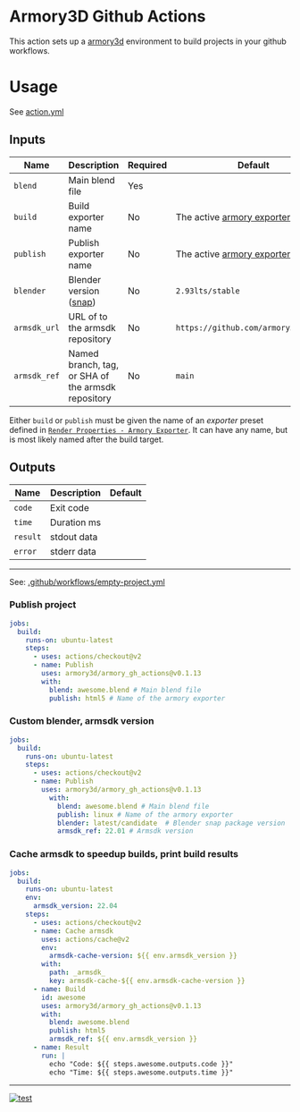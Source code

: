 Armory3D Github Actions
=======================
This action sets up a [armory3d](https://armory3d.org/) environment to build projects in your github workflows.

# Usage

See [action.yml](action.yml)

## Inputs

| Name | Description | Required | Default |
| - | - | - | - |
| `blend` | Main blend file | Yes | |
| `build` | Build exporter name | No | The active [armory exporter](.github/exporter-presets.png) |
| `publish` | Publish exporter name | No | The active [armory exporter](.github/exporter-presets.png) |
| `blender` | Blender version ([snap](https://snapcraft.io/blender)) | No | `2.93lts/stable` |
| `armsdk_url` | URL of to the armsdk repository | No | `https://github.com/armory3d/armsdk`
| `armsdk_ref` | Named branch, tag, or SHA of the armsdk repository | No | `main`

Either `build` or `publish` must be given the name of an *exporter* preset defined in [`Render Properties - Armory Exporter`](exporter-presets.png). It can have any name, but is most likely named after the build target.

## Outputs

| Name | Description | Default |
| - | - | - |
| `code` | Exit code | |
| `time` | Duration ms | |
| `result` | stdout data |  |
| `error` | stderr  data |  |

---

See: [.github/workflows/empty-project.yml](.github/workflows/empty-project.yml)

### Publish project
```yaml
jobs:
  build:
    runs-on: ubuntu-latest
    steps:
      - uses: actions/checkout@v2
      - name: Publish
        uses: armory3d/armory_gh_actions@v0.1.13
        with:
          blend: awesome.blend # Main blend file
          publish: html5 # Name of the armory exporter
```

### Custom blender, armsdk version
```yaml
jobs:
  build:
    runs-on: ubuntu-latest
    steps:
      - uses: actions/checkout@v2
      - name: Publish
        uses: armory3d/armory_gh_actions@v0.1.13
          with:
            blend: awesome.blend # Main blend file
            publish: linux # Name of the armory exporter
            blender: latest/candidate  # Blender snap package version
            armsdk_ref: 22.01 # Armsdk version
```

### Cache armsdk to speedup builds, print build results
```yaml
jobs:
  build:
    runs-on: ubuntu-latest
    env:
      armsdk_version: 22.04
    steps:
      - uses: actions/checkout@v2
      - name: Cache armsdk
        uses: actions/cache@v2
        env:
          armsdk-cache-version: ${{ env.armsdk_version }}
        with:
          path: _armsdk_
          key: armsdk-cache-${{ env.armsdk-cache-version }}
      - name: Build
        id: awesome
        uses: armory3d/armory_gh_actions@v0.1.13
        with:
          blend: awesome.blend
          publish: html5
          armsdk_ref: ${{ env.armsdk_version }}
      - name: Result
        run: |
          echo "Code: ${{ steps.awesome.outputs.code }}"
          echo "Time: ${{ steps.awesome.outputs.time }}"
```

---

[![test](https://github.com/armory3d/armory_gh_actions/actions/workflows/test.yml/badge.svg)](https://github.com/armory3d/armory_gh_actions/actions/workflows/test.yml)
